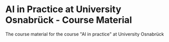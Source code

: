 # AI in Practice at University Osnabrück - Course Material
The course material for the course "AI in practice" at University Osnabrück
